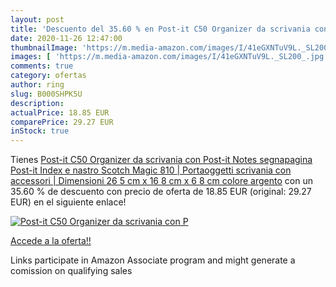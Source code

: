 ```yaml
---
layout: post
title: 'Descuento del 35.60 % en Post-it C50 Organizer da scrivania con P'
date: 2020-11-26 12:47:00
thumbnailImage: 'https://m.media-amazon.com/images/I/41eGXNTuV9L._SL200_.jpg'
images: [ 'https://m.media-amazon.com/images/I/41eGXNTuV9L._SL200_.jpg' ]
comments: true
category: ofertas
author: ring
slug: B000SHPK5U
description:
actualPrice: 18.85 EUR
comparePrice: 29.27 EUR
inStock: true
---
```


Tienes [Post-it C50 Organizer da scrivania con Post-it Notes  segnapagina Post-it Index e nastro Scotch Magic 810 | Portaoggetti scrivania con accessori | Dimensioni 26 5 cm x 16 8 cm x 6 8 cm  colore argento](https://www.amazon.it/dp/B000SHPK5U/?tag=tolees00-21) con un 35.60 % de descuento con precio de oferta de 18.85 EUR (original: 29.27 EUR) en el siguiente enlace!

[![Post-it C50 Organizer da scrivania con P](https://m.media-amazon.com/images/I/41eGXNTuV9L._SL200_.jpg)](https://www.amazon.it/dp/B000SHPK5U/?tag=tolees00-21)

[Accede a la oferta!!](https://www.amazon.it/dp/B000SHPK5U/?tag=tolees00-21)

Links participate in Amazon Associate program and might generate a comission on qualifying sales


